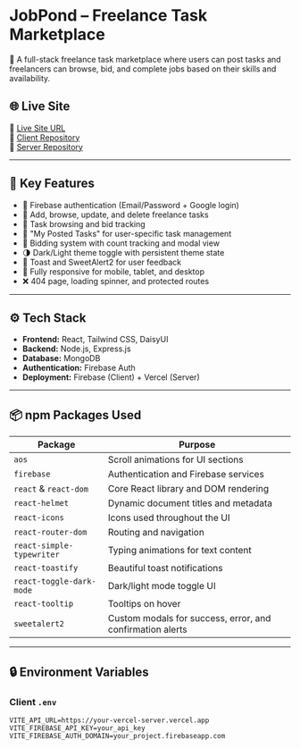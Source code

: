 # JobPond – Freelance Task Marketplace

🚀 A full-stack freelance task marketplace where users can post tasks and freelancers can browse, bid, and complete jobs based on their skills and availability.

## 🌐 Live Site

🔗 [Live Site URL](https://freelance-task-marketpla-af2da.web.app/)  
🔗 [Client Repository](https://github.com/Programming-Hero-Web-Course4/b11a10-client-side-ramjan88)  
🔗 [Server Repository](https://github.com/Programming-Hero-Web-Course4/b11a10-server-side-ramjan88)

---

## 🧩 Key Features

- 🔐 Firebase authentication (Email/Password + Google login)
- 📝 Add, browse, update, and delete freelance tasks
- 🔎 Task browsing and bid tracking
- 📌 "My Posted Tasks" for user-specific task management
- 🎯 Bidding system with count tracking and modal view
- 🌗 Dark/Light theme toggle with persistent theme state
- 💬 Toast and SweetAlert2 for user feedback
- 📱 Fully responsive for mobile, tablet, and desktop
- ❌ 404 page, loading spinner, and protected routes

---

## ⚙️ Tech Stack

- **Frontend:** React, Tailwind CSS, DaisyUI
- **Backend:** Node.js, Express.js
- **Database:** MongoDB
- **Authentication:** Firebase Auth
- **Deployment:** Firebase (Client) + Vercel (Server)

---

## 📦 npm Packages Used

| Package                   | Purpose                                                  |
|---------------------------|----------------------------------------------------------|
| `aos`                     | Scroll animations for UI sections                        |
| `firebase`                | Authentication and Firebase services                     |
| `react` & `react-dom`     | Core React library and DOM rendering                     |
| `react-helmet`            | Dynamic document titles and metadata                     |
| `react-icons`             | Icons used throughout the UI                             |
| `react-router-dom`        | Routing and navigation                                   |
| `react-simple-typewriter`| Typing animations for text content                       |
| `react-toastify`          | Beautiful toast notifications                           |
| `react-toggle-dark-mode` | Dark/light mode toggle UI                                |
| `react-tooltip`           | Tooltips on hover                                       |
| `sweetalert2`             | Custom modals for success, error, and confirmation alerts|

---

## 🔒 Environment Variables

### Client `.env`
```env
VITE_API_URL=https://your-vercel-server.vercel.app
VITE_FIREBASE_API_KEY=your_api_key
VITE_FIREBASE_AUTH_DOMAIN=your_project.firebaseapp.com
